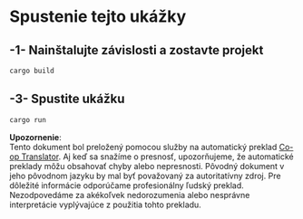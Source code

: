 <!--
CO_OP_TRANSLATOR_METADATA:
{
  "original_hash": "154876082e29d53dc2a2615a65627464",
  "translation_date": "2025-08-18T23:42:25+00:00",
  "source_file": "03-GettingStarted/01-first-server/solution/rust/README.md",
  "language_code": "sk"
}
-->
# Spustenie tejto ukážky

## -1- Nainštalujte závislosti a zostavte projekt

```bash
cargo build
```

## -3- Spustite ukážku

```bash
cargo run
```

**Upozornenie**:  
Tento dokument bol preložený pomocou služby na automatický preklad [Co-op Translator](https://github.com/Azure/co-op-translator). Aj keď sa snažíme o presnosť, upozorňujeme, že automatické preklady môžu obsahovať chyby alebo nepresnosti. Pôvodný dokument v jeho pôvodnom jazyku by mal byť považovaný za autoritatívny zdroj. Pre dôležité informácie odporúčame profesionálny ľudský preklad. Nezodpovedáme za akékoľvek nedorozumenia alebo nesprávne interpretácie vyplývajúce z použitia tohto prekladu.